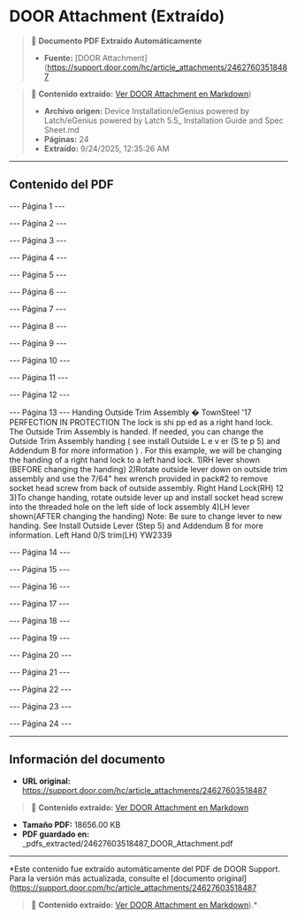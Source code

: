 # DOOR Attachment (Extraído)

> 📄 **Documento PDF Extraído Automáticamente**
> - **Fuente:** [DOOR Attachment](https://support.door.com/hc/article_attachments/24627603518487

> 📄 **Contenido extraído:** [Ver DOOR Attachment en Markdown](./24627603518487_DOOR_Attachment_extracted.md))
> - **Archivo origen:** Device Installation/eGenius powered by Latch/eGenius powered by Latch 5.5_ Installation Guide and Spec Sheet.md
> - **Páginas:** 24
> - **Extraído:** 9/24/2025, 12:35:26 AM

---

## Contenido del PDF


--- Página 1 ---

--- Página 2 ---

--- Página 3 ---

--- Página 4 ---

--- Página 5 ---

--- Página 6 ---

--- Página 7 ---

--- Página 8 ---

--- Página 9 ---

--- Página 10 ---

--- Página 11 ---

--- Página 12 ---

--- Página 13 ---
Handing Outside Trim Assembly   � TownSteel '17   PERFECTION   IN   PROTECTION  The lock is shi pp ed as a right hand lock. The Outside Trim Assembly is handed. If needed, you can change the Outside Trim Assembly handing   ( see install Outside   L e v er   (S te p   5)   and Addendum   B   for more information ) .  For this example, we will be changing the handing of a right hand lock to a left hand lock.  1)RH lever shown (BEFORE changing the handing) 2)Rotate outside lever down on outside trim assembly and use the 7/64" hex wrench provided in pack#2 to remove socket head screw from back of outside assembly. Right Hand Lock(RH)  12  3)To change handing, rotate outside lever up and install socket head screw into the threaded hole on the left side of lock assembly 4)LH lever shown(AFTER changing the handing)  Note: Be sure to change lever to new handing. See Install Outside Lever (Step 5) and Addendum B for more information.  Left Hand 0/S trim(LH)  YW2339

--- Página 14 ---

--- Página 15 ---

--- Página 16 ---

--- Página 17 ---

--- Página 18 ---

--- Página 19 ---

--- Página 20 ---

--- Página 21 ---

--- Página 22 ---

--- Página 23 ---

--- Página 24 ---


---

## Información del documento

- **URL original:** https://support.door.com/hc/article_attachments/24627603518487

> 📄 **Contenido extraído:** [Ver DOOR Attachment en Markdown](./24627603518487_DOOR_Attachment_extracted.md)
- **Tamaño PDF:** 18656.00 KB
- **PDF guardado en:** _pdfs_extracted/24627603518487_DOOR_Attachment.pdf

---

*Este contenido fue extraído automáticamente del PDF de DOOR Support. Para la versión más actualizada, consulte el [documento original](https://support.door.com/hc/article_attachments/24627603518487

> 📄 **Contenido extraído:** [Ver DOOR Attachment en Markdown](./24627603518487_DOOR_Attachment_extracted.md)).*
